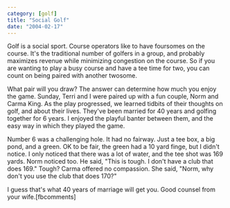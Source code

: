 ```yaml
---
category: [golf]
title: "Social Golf"
date: "2004-02-17"
---
```


Golf is a social sport. Course operators like to have foursomes on the course. It's the traditional number of golfers in a group, and probably maximizes revenue while minimizing congestion on the course. So if you are wanting to play a busy course and have a tee time for two, you can count on being paired with another twosome.  
  
What pair will you draw? The answer can determine how much you enjoy the game. Sunday, Terri and I were paired up with a fun couple, Norm and Carma King. As the play progressed, we learned tidbits of their thoughts on golf, and about their lives. They've been married for 40 years and golfing together for 6 years. I enjoyed the playful banter between them, and the easy way in which they played the game.  
  
Number 6 was a challenging hole. It had no fairway. Just a tee box, a big pond, and a green. OK to be fair, the green had a 10 yard finge, but I didn't notice. I only noticed that there was a lot of water, and the tee shot was 169 yards. Norm noticed too. He said, "This is tough. I don't have a club that does 169." Tough? Carma offered no compassion. She said, "Norm, why don't you use the club that does 170?"  
  
I guess that's what 40 years of marriage will get you. Good counsel from your wife.\[fbcomments\]
